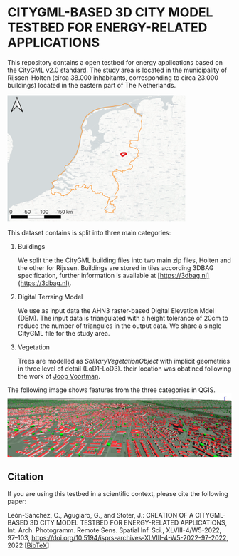 # CITYGML-BASED 3D CITY MODEL TESTBED FOR ENERGY-RELATED APPLICATIONS
This repository contains a open testbed for energy applications based on the CityGML v2.0 standard. The study area is located in the municipality of Rijssen-Holten
(circa 38.000 inhabitants, corresponding to circa 23.000 buildings) located in the eastern part of The Netherlands.

<div style="width:400px">

![Rijssen-Holten](./img/Netherlands-RijssenHolten.png "Rijssen-Holten location in The Netherlands")

</div>

This dataset contains is split into three main categories:
1. Buildings

    We split the the CityGML building files into two main zip files, Holten and the other for Rijssen. Buildings are stored in tiles according 3DBAG specification, further information is available at [https://3dbag.nl](https://3dbag.nl).

2. Digital Terraing Model

    We use as input data the AHN3 raster-based Digital Elevation Mdel (DEM). The input data is triangulated with a height tolerance of 20cm to reduce the number of triangules in the output data. We share a single CityGML file for the study area.

3. Vegetation

    Trees are modelled as *SolitaryVegetationObject* with implicit geometries in three level of detail (LoD1-LoD3). their location was obatined following the work of [Joop Voortman](https://www.linkedin.com/pulse/gis-laag-groenvolume-2d-uit-ahn3-lidar-3d-joop-voortman/).

The following image shows features from the three categories in QGIS.
![3D Rijssen-Holten](./img/LandscapeRijssenHolten_QGIS.png "Rijssen-Holten 3D view")

## Citation
If you are using this testbed in a scientific context, please cite the following paper:

León-Sánchez, C., Agugiaro, G., and Stoter, J.: CREATION OF A CITYGML-BASED 3D CITY MODEL TESTBED FOR ENERGY-RELATED APPLICATIONS, Int. Arch. Photogramm. Remote Sens. Spatial Inf. Sci., XLVIII-4/W5-2022, 97–103, https://doi.org/10.5194/isprs-archives-XLVIII-4-W5-2022-97-2022, 2022 [[BibTeX](https://github.com/calsgeo/uem_testbed/blob/main/CITATION.bib)]
